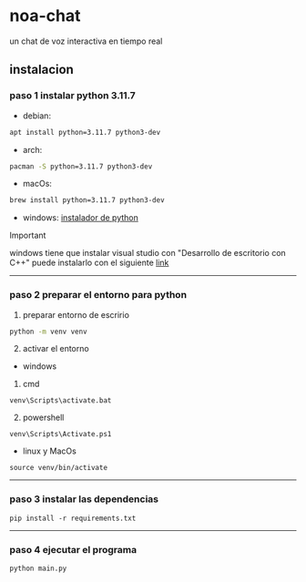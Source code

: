 # noa-chat
un chat de voz interactiva en tiempo real


## instalacion


### paso 1 instalar python 3.11.7
* debian:
```bash
apt install python=3.11.7 python3-dev
```
* arch:
```bash
pacman -S python=3.11.7 python3-dev
```
* macOs: 
```bash
brew install python=3.11.7 python3-dev
```
* windows: [instalador de python](https://www.python.org/downloads/release/python-3117/ 'instala python 3.11.7')
>[!IMPORTANT]
>windows tiene que instalar visual studio con "Desarrollo de escritorio con C++"
>puede instalarlo con el siguiente [link](https://visualstudio.microsoft.com/es/thank-you-downloading-visual-studio/?sku=Community&channel=Release&version=VS2022&source=VSLandingPage&passive=false&cid=2030 'descarga Visual Studio 2022')


-----
### paso 2 preparar el entorno para python
1. preparar entorno de escririo
```bash
python -m venv venv
```
2. activar el entorno

  * windows
  1. cmd
```shell
venv\Scripts\activate.bat
```
  2. powershell
```shell
venv\Scripts\Activate.ps1
```
  * linux y MacOs
```shell
source venv/bin/activate
```

-----
### paso 3 instalar las dependencias
```shell
pip install -r requirements.txt
```

-----
### paso 4 ejecutar el programa
```shell
python main.py
```



